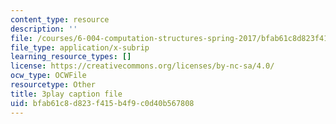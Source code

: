 ```yaml
---
content_type: resource
description: ''
file: /courses/6-004-computation-structures-spring-2017/bfab61c8d823f415b4f9c0d40b567808_VxVF6QzwtwI.srt
file_type: application/x-subrip
learning_resource_types: []
license: https://creativecommons.org/licenses/by-nc-sa/4.0/
ocw_type: OCWFile
resourcetype: Other
title: 3play caption file
uid: bfab61c8-d823-f415-b4f9-c0d40b567808
---
```

